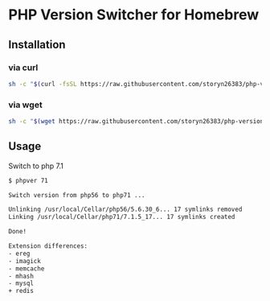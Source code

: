 # PHP Version Switcher for Homebrew

## Installation

### via curl

```bash
sh -c "$(curl -fsSL https://raw.githubusercontent.com/storyn26383/php-version-switcher/master/installer)"
```

### via wget

```bash
sh -c "$(wget https://raw.githubusercontent.com/storyn26383/php-version-switcher/master/installer -O -)"
```

## Usage

Switch to php 7.1

```bash
$ phpver 71

Switch version from php56 to php71 ...

Unlinking /usr/local/Cellar/php56/5.6.30_6... 17 symlinks removed
Linking /usr/local/Cellar/php71/7.1.5_17... 17 symlinks created

Done!

Extension differences:
- ereg
- imagick
- memcache
- mhash
- mysql
+ redis
```
